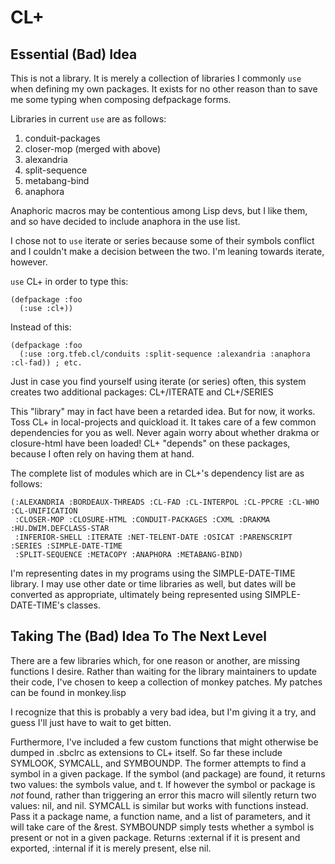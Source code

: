 # CL+

## Essential (Bad) Idea

This is not a library. It is merely a collection of libraries I
commonly `use` when defining my own packages. It exists for no other
reason than to save me some typing when composing defpackage forms.

Libraries in current `use` are as follows:

  1. conduit-packages
  2. closer-mop (merged with above)
  2. alexandria
  3. split-sequence
  5. metabang-bind
  6. anaphora

Anaphoric macros may be contentious among Lisp devs, but I like them,
and so have decided to include anaphora in the use list.

I chose not to `use` iterate or series because some of their symbols
conflict and I couldn't make a decision between the two. I'm leaning
towards iterate, however.
  
`use` CL+ in order to type this:

    (defpackage :foo
      (:use :cl+))
  
Instead of this:

    (defpackage :foo
      (:use :org.tfeb.cl/conduits :split-sequence :alexandria :anaphora :cl-fad)) ; etc.

Just in case you find yourself using iterate (or series) often, this
system creates two additional packages: CL+/ITERATE and CL+/SERIES

This "library" may in fact have been a retarded idea. But for now, it
works. Toss CL+ in local-projects and quickload it. It takes care of a
few common dependencies for you as well. Never again worry about
whether drakma or closure-html have been loaded! CL+ "depends" on
these packages, because I often rely on having them at hand.

The complete list of modules which are in CL+'s dependency list are as
follows:

    (:ALEXANDRIA :BORDEAUX-THREADS :CL-FAD :CL-INTERPOL :CL-PPCRE :CL-WHO :CL-UNIFICATION
     :CLOSER-MOP :CLOSURE-HTML :CONDUIT-PACKAGES :CXML :DRAKMA :HU.DWIM.DEFCLASS-STAR
     :INFERIOR-SHELL :ITERATE :NET-TELENT-DATE :OSICAT :PARENSCRIPT :SERIES :SIMPLE-DATE-TIME
     :SPLIT-SEQUENCE :METACOPY :ANAPHORA :METABANG-BIND)

I'm representing dates in my programs using the SIMPLE-DATE-TIME
library. I may use other date or time libraries as well, but dates
will be converted as appropriate, ultimately being represented using
SIMPLE-DATE-TIME's classes.
     
## Taking The (Bad) Idea To The Next Level

There are a few libraries which, for one reason or another, are
missing functions I desire. Rather than waiting for the library
maintainers to update their code, I've chosen to keep a collection of
monkey patches. My patches can be found in monkey.lisp

I recognize that this is probably a very bad idea, but I'm giving it a
try, and guess I'll just have to wait to get bitten.

Furthermore, I've included a few custom functions that might otherwise
be dumped in .sbclrc as extensions to CL+ itself. So far these include
SYMLOOK, SYMCALL, and SYMBOUNDP. The former attempts to find a symbol
in a given package. If the symbol (and package) are found, it returns
two values: the symbols value, and t. If however the symbol or package
is *not* found, rather than triggering an error this macro will
silently return two values: nil, and nil. SYMCALL is similar but works
with functions instead. Pass it a package name, a function name, and a
list of parameters, and it will take care of the &rest. SYMBOUNDP
simply tests whether a symbol is present or not in a given
package. Returns :external if it is present and exported, :internal if
it is merely present, else nil.